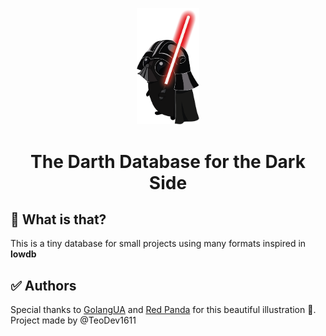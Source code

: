 <div align="center">
  <p>
    <img width="100" src="./img/dart.png">
  </p>
  <h1>The Darth Database for the Dark Side</h1>
</div>

## 🤔 What is that?

This is a tiny database for small projects using many formats inspired in **lowdb**

## ✅ Authors

Special thanks to [GolangUA](https://github.com/GolangUA/) and [Red Panda](http://panda-art.red/) for this beautiful illustration 🤟. Project made by @TeoDev1611 